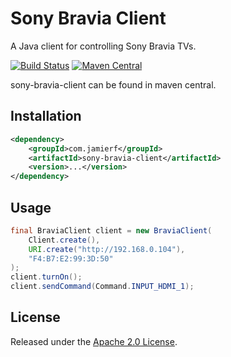 Sony Bravia Client
========

A Java client for controlling Sony Bravia TVs.

[![Build Status](https://api.travis-ci.org/reines/sony-bravia-client.png)](https://travis-ci.org/reines/sony-bravia-client)
[![Maven Central](https://maven-badges.herokuapp.com/maven-central/com.jamierf/sony-bravia-client/badge.png)](https://maven-badges.herokuapp.com/maven-central/com.jamierf/sony-bravia-client)

sony-bravia-client can be found in maven central.

## Installation

```xml
<dependency>
    <groupId>com.jamierf</groupId>
    <artifactId>sony-bravia-client</artifactId>
    <version>...</version>
</dependency>
```

## Usage

```java
final BraviaClient client = new BraviaClient(
    Client.create(),
    URI.create("http://192.168.0.104"),
    "F4:B7:E2:99:3D:50"
);
client.turnOn();
client.sendCommand(Command.INPUT_HDMI_1);
```

## License

Released under the [Apache 2.0 License](LICENSE).
